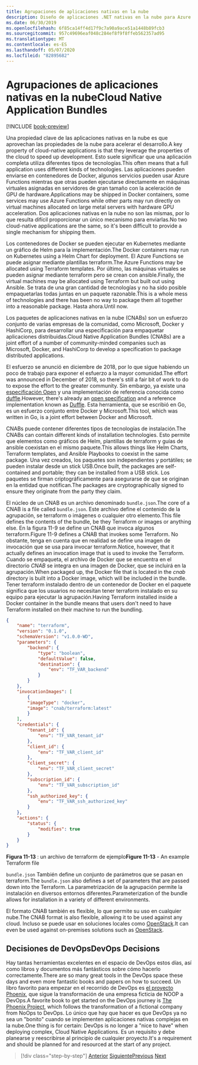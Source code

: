 ```yaml
---
title: Agrupaciones de aplicaciones nativas en la nube
description: Diseño de aplicaciones .NET nativas en la nube para Azure | Agrupaciones de aplicaciones nativas en la nube
ms.date: 06/30/2019
ms.openlocfilehash: 6f85ca14ff4d17f9c7a90a9ace51a1448b89fcb3
ms.sourcegitcommit: 957c49696eaf048c284ef8f9f8ffeb562357ad95
ms.translationtype: MT
ms.contentlocale: es-ES
ms.lasthandoff: 05/07/2020
ms.locfileid: "82895682"
---
```

# <a name="cloud-native-application-bundles"></a><span data-ttu-id="ed8d2-103">Agrupaciones de aplicaciones nativas en la nube</span><span class="sxs-lookup"><span data-stu-id="ed8d2-103">Cloud Native Application Bundles</span></span>

[!INCLUDE [book-preview](../../../includes/book-preview.md)]

<span data-ttu-id="ed8d2-104">Una propiedad clave de las aplicaciones nativas en la nube es que aprovechan las propiedades de la nube para acelerar el desarrollo.</span><span class="sxs-lookup"><span data-stu-id="ed8d2-104">A key property of cloud-native applications is that they leverage the properties of the cloud to speed up development.</span></span> <span data-ttu-id="ed8d2-105">Esto suele significar que una aplicación completa utiliza diferentes tipos de tecnologías.</span><span class="sxs-lookup"><span data-stu-id="ed8d2-105">This often means that a full application uses different kinds of technologies.</span></span> <span data-ttu-id="ed8d2-106">Las aplicaciones pueden enviarse en contenedores de Docker, algunos servicios pueden usar Azure Functions mientras que otras pueden ejecutarse directamente en máquinas virtuales asignadas en servidores de gran tamaño con la aceleración de GPU de hardware.</span><span class="sxs-lookup"><span data-stu-id="ed8d2-106">Applications may be shipped in Docker containers, some services may use Azure Functions while other parts may run directly on virtual machines allocated on large metal servers with hardware GPU acceleration.</span></span> <span data-ttu-id="ed8d2-107">Dos aplicaciones nativas en la nube no son las mismas, por lo que resulta difícil proporcionar un único mecanismo para enviarlas.</span><span class="sxs-lookup"><span data-stu-id="ed8d2-107">No two cloud-native applications are the same, so it's been difficult to provide a single mechanism for shipping them.</span></span>

<span data-ttu-id="ed8d2-108">Los contenedores de Docker se pueden ejecutar en Kubernetes mediante un gráfico de Helm para la implementación.</span><span class="sxs-lookup"><span data-stu-id="ed8d2-108">The Docker containers may run on Kubernetes using a Helm Chart for deployment.</span></span> <span data-ttu-id="ed8d2-109">El Azure Functions se puede asignar mediante plantillas terraform.</span><span class="sxs-lookup"><span data-stu-id="ed8d2-109">The Azure Functions may be allocated using Terraform templates.</span></span> <span data-ttu-id="ed8d2-110">Por último, las máquinas virtuales se pueden asignar mediante terraform pero se crean con ansible.</span><span class="sxs-lookup"><span data-stu-id="ed8d2-110">Finally, the virtual machines may be allocated using Terraform but built out using Ansible.</span></span> <span data-ttu-id="ed8d2-111">Se trata de una gran cantidad de tecnologías y no ha sido posible empaquetarlas todas juntas en un paquete razonable.</span><span class="sxs-lookup"><span data-stu-id="ed8d2-111">This is a whole mess of technologies and there has been no way to package them all together into a reasonable package.</span></span> <span data-ttu-id="ed8d2-112">Hasta ahora.</span><span class="sxs-lookup"><span data-stu-id="ed8d2-112">Until now.</span></span>

<span data-ttu-id="ed8d2-113">Los paquetes de aplicaciones nativas en la nube (CNABs) son un esfuerzo conjunto de varias empresas de la comunidad, como Microsoft, Docker y HashiCorp, para desarrollar una especificación para empaquetar aplicaciones distribuidas.</span><span class="sxs-lookup"><span data-stu-id="ed8d2-113">Cloud Native Application Bundles (CNABs) are a joint effort of a number of community-minded companies such as Microsoft, Docker, and HashiCorp to develop a specification to package distributed applications.</span></span>

<span data-ttu-id="ed8d2-114">El esfuerzo se anunció en diciembre de 2018, por lo que sigue habiendo un poco de trabajo para exponer el esfuerzo a la mayor comunidad.</span><span class="sxs-lookup"><span data-stu-id="ed8d2-114">The effort was announced in December of 2018, so there's still a fair bit of work to do to expose the effort to the greater community.</span></span> <span data-ttu-id="ed8d2-115">Sin embargo, ya existe una [especificación Open](https://github.com/deislabs/cnab-spec) y una implementación de referencia conocida como [duffle](https://duffle.sh/).</span><span class="sxs-lookup"><span data-stu-id="ed8d2-115">However, there's already an [open specification](https://github.com/deislabs/cnab-spec) and a reference implementation known as [Duffle](https://duffle.sh/).</span></span> <span data-ttu-id="ed8d2-116">Esta herramienta, que se escribió en Go, es un esfuerzo conjunto entre Docker y Microsoft.</span><span class="sxs-lookup"><span data-stu-id="ed8d2-116">This tool, which was written in Go, is a joint effort between Docker and Microsoft.</span></span>

<span data-ttu-id="ed8d2-117">CNABs puede contener diferentes tipos de tecnologías de instalación.</span><span class="sxs-lookup"><span data-stu-id="ed8d2-117">The CNABs can contain different kinds of installation technologies.</span></span> <span data-ttu-id="ed8d2-118">Esto permite que elementos como gráficos de Helm, plantillas de terraform y guías de ansible coexistan en el mismo paquete.</span><span class="sxs-lookup"><span data-stu-id="ed8d2-118">This allows things like Helm Charts, Terraform templates, and Ansible Playbooks to coexist in the same package.</span></span> <span data-ttu-id="ed8d2-119">Una vez creados, los paquetes son independientes y portátiles; se pueden instalar desde un stick USB.</span><span class="sxs-lookup"><span data-stu-id="ed8d2-119">Once built, the packages are self-contained and portable; they can be installed from a USB stick.</span></span>  <span data-ttu-id="ed8d2-120">Los paquetes se firman criptográficamente para asegurarse de que se originan en la entidad que notifican.</span><span class="sxs-lookup"><span data-stu-id="ed8d2-120">The packages are cryptographically signed to ensure they originate from the party they claim.</span></span>

<span data-ttu-id="ed8d2-121">El núcleo de un CNAB es un archivo denominado `bundle.json`.</span><span class="sxs-lookup"><span data-stu-id="ed8d2-121">The core of a CNAB is a file called `bundle.json`.</span></span> <span data-ttu-id="ed8d2-122">Este archivo define el contenido de la agrupación, se terraform o imágenes o cualquier otro elemento.</span><span class="sxs-lookup"><span data-stu-id="ed8d2-122">This file defines the contents of the bundle, be they Terraform or images or anything else.</span></span> <span data-ttu-id="ed8d2-123">En la figura 11-9 se define un CNAB que invoca algunos terraform.</span><span class="sxs-lookup"><span data-stu-id="ed8d2-123">Figure 11-9 defines a CNAB that invokes some Terraform.</span></span> <span data-ttu-id="ed8d2-124">No obstante, tenga en cuenta que en realidad se define una imagen de invocación que se usa para invocar terraform.</span><span class="sxs-lookup"><span data-stu-id="ed8d2-124">Notice, however, that it actually defines an invocation image that is used to invoke the Terraform.</span></span> <span data-ttu-id="ed8d2-125">Cuando se empaqueta, el archivo de Docker que se encuentra en el directorio *CNAB* se integra en una imagen de Docker, que se incluirá en la agrupación.</span><span class="sxs-lookup"><span data-stu-id="ed8d2-125">When packaged up, the Docker file that is located in the *cnab* directory is built into a Docker image, which will be included in the bundle.</span></span> <span data-ttu-id="ed8d2-126">Tener terraform instalado dentro de un contenedor de Docker en el paquete significa que los usuarios no necesitan tener terraform instalado en su equipo para ejecutar la agrupación.</span><span class="sxs-lookup"><span data-stu-id="ed8d2-126">Having Terraform installed inside a Docker container in the bundle means that users don't need to have Terraform installed on their machine to run the bundling.</span></span>

```json
{
    "name": "terraform",
    "version": "0.1.0",
    "schemaVersion": "v1.0.0-WD",
    "parameters": {
        "backend": {
            "type": "boolean",
            "defaultValue": false,
            "destination": {
                "env": "TF_VAR_backend"
            }
        }
    },
    "invocationImages": [
        {
        "imageType": "docker",
        "image": "cnab/terraform:latest"
        }
    ],
    "credentials": {
        "tenant_id": {
            "env": "TF_VAR_tenant_id"
        },
        "client_id": {
            "env": "TF_VAR_client_id"
        },
        "client_secret": {
            "env": "TF_VAR_client_secret"
        },
        "subscription_id": {
            "env": "TF_VAR_subscription_id"
        },
        "ssh_authorized_key": {
            "env": "TF_VAR_ssh_authorized_key"
        }
    },
    "actions": {
        "status": {
            "modifies": true
        }
    }
}
```

<span data-ttu-id="ed8d2-127">**Figura 11-13** : un archivo de terraform de ejemplo</span><span class="sxs-lookup"><span data-stu-id="ed8d2-127">**Figure 11-13** - An example Terraform file</span></span>

<span data-ttu-id="ed8d2-128">`bundle.json` También define un conjunto de parámetros que se pasan en terraform.</span><span class="sxs-lookup"><span data-stu-id="ed8d2-128">The `bundle.json` also defines a set of parameters that are passed down into the Terraform.</span></span> <span data-ttu-id="ed8d2-129">La parametrización de la agrupación permite la instalación en diversos entornos diferentes.</span><span class="sxs-lookup"><span data-stu-id="ed8d2-129">Parameterization of the bundle allows for installation in a variety of different environments.</span></span>

<span data-ttu-id="ed8d2-130">El formato CNAB también es flexible, lo que permite su uso en cualquier nube.</span><span class="sxs-lookup"><span data-stu-id="ed8d2-130">The CNAB format is also flexible, allowing it to be used against any cloud.</span></span> <span data-ttu-id="ed8d2-131">Incluso se puede usar en soluciones locales como [OpenStack](https://www.openstack.org/).</span><span class="sxs-lookup"><span data-stu-id="ed8d2-131">It can even be used against on-premises solutions such as [OpenStack](https://www.openstack.org/).</span></span>

## <a name="devops-decisions"></a><span data-ttu-id="ed8d2-132">Decisiones de DevOps</span><span class="sxs-lookup"><span data-stu-id="ed8d2-132">DevOps Decisions</span></span>

<span data-ttu-id="ed8d2-133">Hay tantas herramientas excelentes en el espacio de DevOps estos días, así como libros y documentos más fantásticos sobre cómo hacerlo correctamente.</span><span class="sxs-lookup"><span data-stu-id="ed8d2-133">There are so many great tools in the DevOps space these days and even more fantastic books and papers on how to succeed.</span></span> <span data-ttu-id="ed8d2-134">Un libro favorito para empezar en el recorrido de DevOps es [el proyecto Phoenix](https://www.oreilly.com/library/view/the-phoenix-project/9781457191350/), que sigue la transformación de una empresa ficticia de NOOP a DevOps.</span><span class="sxs-lookup"><span data-stu-id="ed8d2-134">A favorite book to get started on the DevOps journey is [The Phoenix Project](https://www.oreilly.com/library/view/the-phoenix-project/9781457191350/), which follows the transformation of a fictional company from NoOps to DevOps.</span></span> <span data-ttu-id="ed8d2-135">Lo único que hay que hacer es que DevOps ya no sea un "bonito" cuando se implementen aplicaciones nativas complejas en la nube.</span><span class="sxs-lookup"><span data-stu-id="ed8d2-135">One thing is for certain: DevOps is no longer a "nice to have" when deploying complex, Cloud Native Applications.</span></span> <span data-ttu-id="ed8d2-136">Es un requisito y debe planearse y reescribirse al principio de cualquier proyecto.</span><span class="sxs-lookup"><span data-stu-id="ed8d2-136">It's a requirement and should be planned for and resourced at the start of any project.</span></span>

>[!div class="step-by-step"]
><span data-ttu-id="ed8d2-137">[Anterior](infrastructure-as-code.md)
>[Siguiente](summary.md)</span><span class="sxs-lookup"><span data-stu-id="ed8d2-137">[Previous](infrastructure-as-code.md)
[Next](summary.md)</span></span>

